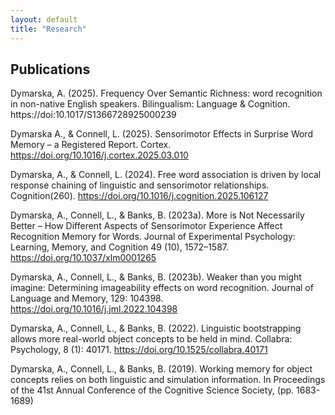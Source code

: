 ```yaml
---
layout: default
title: "Research"
---
```

## Publications

Dymarska, A. (2025). Frequency Over Semantic Richness: word recognition in non-native English speakers. Bilingualism: Language & Cognition. https://doi:10.1017/S1366728925000239

Dymarska A., & Connell, L. (2025). Sensorimotor Effects in Surprise Word Memory – a Registered Report. Cortex. https://doi.org/10.1016/j.cortex.2025.03.010

Dymarska, A., & Connell, L. (2024). Free word association is driven by local response chaining of linguistic and sensorimotor relationships. Cognition(260). https://doi.org/10.1016/j.cognition.2025.106127

Dymarska, A., Connell, L., & Banks, B. (2023a). More is Not Necessarily Better – How Different Aspects of Sensorimotor Experience Affect Recognition Memory for Words. Journal of Experimental Psychology: Learning, Memory, and Cognition 49 (10), 1572–1587. https://doi.org/10.1037/xlm0001265

Dymarska, A., Connell, L., & Banks, B. (2023b). Weaker than you might imagine: Determining imageability effects on word recognition. Journal of Language and Memory, 129: 104398. https://doi.org/10.1016/j.jml.2022.104398

Dymarska, A., Connell, L., & Banks, B. (2022). Linguistic bootstrapping allows more real-world object concepts to be held in mind. Collabra: Psychology, 8 (1): 40171. https://doi.org/10.1525/collabra.40171

Dymarska, A., Connell, L., & Banks, B. (2019). Working memory for object concepts relies on both linguistic and simulation information. In Proceedings of the 41st Annual Conference of the Cognitive Science Society, (pp. 1683-1689)

